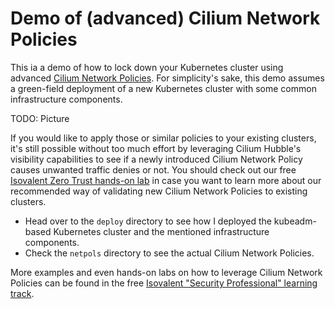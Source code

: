 # Demo of (advanced) Cilium Network Policies 
This ia a demo of how to lock down your Kubernetes cluster using advanced [Cilium Network Policies](https://docs.cilium.io/en/stable/security/policy/). For simplicity's sake, this demo assumes a green-field deployment of a new Kubernetes cluster with some common infrastructure components.

TODO: Picture

If you would like to apply those or similar policies to your existing clusters, it's still possible without too much effort by leveraging Cilium Hubble's visibility capabilities to see if a newly introduced Cilium Network Policy causes unwanted traffic denies or not. You should check out our free [Isovalent Zero Trust hands-on lab](https://isovalent.com/labs/cilium-enterprise-zero-trust-visibility/) in case you want to learn more about our recommended way of validating new Cilium Network Policies to existing clusters.

* Head over to the `deploy` directory to see how I deployed the kubeadm-based Kubernetes cluster and the mentioned infrastructure components.
* Check the `netpols` directory to see the actual Cilium Network Policies.

More examples and even hands-on labs on how to leverage Cilium Network Policies can be found in the free [Isovalent "Security Professional" learning track](https://isovalent.com/learning-tracks/#securityProfessionals).